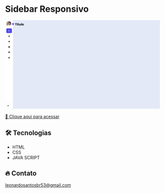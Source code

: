 # Sidebar Responsivo

![preview1](./.github/preview.png)

[🔗 Clique aqui para acessar](https://leonardo21042006.github.io/Sidebar-Responsivo/)

## 🛠️ Tecnologias 

- HTML
- CSS
- JAVA SCRIPT

## 🔥 Contato

leonardosantosbr53@gmail.com
